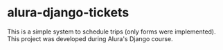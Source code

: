 # alura-django-tickets

This is a simple system to schedule trips (only forms were implemented). This project was developed during Alura's Django course.
